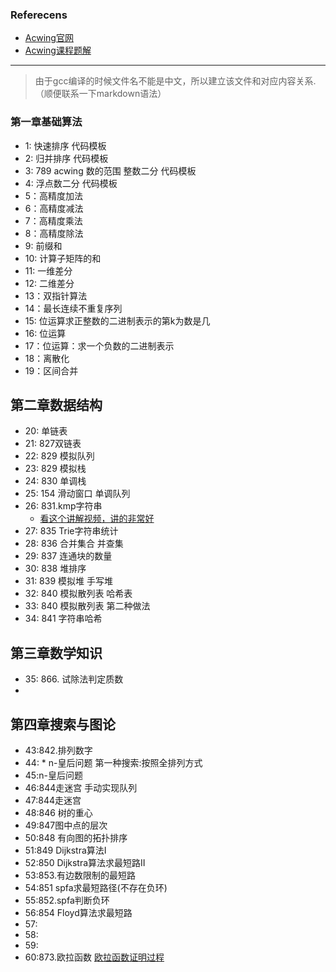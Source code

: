 

### Referecens
- [Acwing官网](https://www.acwing.com/activity/content/introduction/11/)
- [Acwing课程题解](https://www.cnblogs.com/littlehb/p/15393332.html)


---

> 由于gcc编译的时候文件名不能是中文，所以建立该文件和对应内容关系.（顺便联系一下markdown语法）


### 第一章基础算法 
- 1: 快速排序 代码模板
- 2: 归并排序 代码模板
- 3: 789 acwing 数的范围 整数二分 代码模板
- 4: 浮点数二分 代码模板
- 5：高精度加法
- 6：高精度减法
- 7：高精度乘法
- 8：高精度除法
- 9: 前缀和
- 10: 计算子矩阵的和
- 11: 一维差分
- 12: 二维差分
- 13：双指针算法
- 14：最长连续不重复序列 
- 15: 位运算求正整数的二进制表示的第k为数是几
- 16: 位运算
- 17：位运算：求一个负数的二进制表示
- 18：离散化
- 19：区间合并

## 第二章数据结构
- 20: 单链表
- 21: 827双链表
- 22: 829 模拟队列
- 23: 829 模拟栈
- 24: 830 单调栈
- 25: 154 滑动窗口 单调队列
- 26: 831.kmp字符串
    - [看这个讲解视频，讲的非常好](https://www.bilibili.com/video/BV16X4y137qw/?spm_id_from=333.788.recommend_more_video.0&vd_source=3651831945f1b74a216c8bf754bd384c)
- 27: 835 Trie字符串统计
- 28: 836 合并集合 并查集
- 29: 837 连通块的数量
- 30: 838 堆排序
- 31: 839 模拟堆 手写堆
- 32: 840 模拟散列表 哈希表
- 33: 840 模拟散列表 第二种做法
- 34: 841 字符串哈希 

## 第三章数学知识
- 35: 866. 试除法判定质数
- 



## 第四章搜索与图论
- 43:842.排列数字
- 44: * n-皇后问题 第一种搜索:按照全排列方式
- 45:n-皇后问题
- 46:844走迷宫 手动实现队列
- 47:844走迷宫
- 48:846 树的重心
- 49:847图中点的层次
- 50:848 有向图的拓扑排序
- 51:849 Dijkstra算法I
- 52:850 Dijkstra算法求最短路II
- 53:853.有边数限制的最短路
- 54:851 spfa求最短路径(不存在负环)
- 55:852.spfa判断负环 
- 56:854 Floyd算法求最短路
- 57:
- 58:
- 59:
- 60:873.欧拉函数 [欧拉函数证明过程](https://www.cnblogs.com/littlehb/p/15341544.html)
